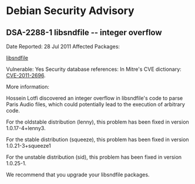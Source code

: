 
Debian Security Advisory
========================


DSA-2288-1 libsndfile -- integer overflow
-----------------------------------------



Date Reported:
28 Jul 2011
Affected Packages:

[libsndfile](https://packages.debian.org/src:libsndfile)

Vulnerable:
Yes
Security database references:
In Mitre's CVE dictionary: [CVE-2011-2696](https://security-tracker.debian.org/tracker/CVE-2011-2696).  

More information:

Hossein Lotfi discovered an integer overflow in libsndfile's code to
parse Paris Audio files, which could potentially lead to the execution
of arbitrary code.


For the oldstable distribution (lenny), this problem has been fixed in
version 1.0.17-4+lenny3.


For the stable distribution (squeeze), this problem has been fixed in
version 1.0.21-3+squeeze1


For the unstable distribution (sid), this problem has been fixed in
version 1.0.25-1.


We recommend that you upgrade your libsndfile packages.






